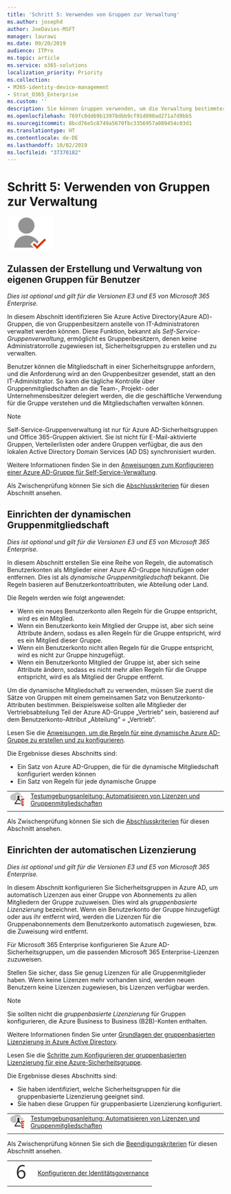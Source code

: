 ```yaml
---
title: 'Schritt 5: Verwenden von Gruppen zur Verwaltung'
ms.author: josephd
author: JoeDavies-MSFT
manager: laurawi
ms.date: 09/20/2019
audience: ITPro
ms.topic: article
ms.service: o365-solutions
localization_priority: Priority
ms.collection:
- M365-identity-device-management
- Strat_O365_Enterprise
ms.custom: ''
description: Sie können Gruppen verwenden, um die Verwaltung bestimmter administrativer Aufgaben zu automatisieren.
ms.openlocfilehash: 769fc0dd69b13978dbb9cf91d890ad271a7d9bb5
ms.sourcegitcommit: 8bcd76e5c8749a5670fbc3356957a089454c03d1
ms.translationtype: HT
ms.contentlocale: de-DE
ms.lasthandoff: 10/02/2019
ms.locfileid: "37370182"
---
```

# <a name="step-5-use-groups-for-management"></a>Schritt 5: Verwenden von Gruppen zur Verwaltung

![Phase 2: Identität](./media/deploy-foundation-infrastructure/identity_icon-small.png)

<a name="identity-self-service-groups"></a>
## <a name="allow-users-to-create-and-manage-their-own-groups"></a>Zulassen der Erstellung und Verwaltung von eigenen Gruppen für Benutzer

*Dies ist optional und gilt für die Versionen E3 und E5 von Microsoft 365 Enterprise.*

In diesem Abschnitt identifizieren Sie Azure Active Directory(Azure AD)-Gruppen, die von Gruppenbesitzern anstelle von IT-Administratoren verwaltet werden können. Diese Funktion, bekannt als *Self-Service-Gruppenverwaltung*, ermöglicht es Gruppenbesitzern, denen keine Administratorrolle zugewiesen ist, Sicherheitsgruppen zu erstellen und zu verwalten. 

Benutzer können die Mitgliedschaft in einer Sicherheitsgruppe anfordern, und die Anforderung wird an den Gruppenbesitzer gesendet, statt an den IT-Administrator. So kann die tägliche Kontrolle über Gruppenmitgliedschaften an die Team-, Projekt- oder Unternehmensbesitzer delegiert werden, die die geschäftliche Verwendung für die Gruppe verstehen und die Mitgliedschaften verwalten können.

>[!Note]
>Self-Service-Gruppenverwaltung ist nur für Azure AD-Sicherheitsgruppen und Office 365-Gruppen aktiviert. Sie ist nicht für E-Mail-aktivierte Gruppen, Verteilerlisten oder andere Gruppen verfügbar, die aus den lokalen Active Directory Domain Services (AD DS) synchronisiert wurden.
>

Weitere Informationen finden Sie in den [Anweisungen zum Konfigurieren einer Azure AD-Gruppe für Self-Service-Verwaltung](https://docs.microsoft.com/azure/active-directory/active-directory-accessmanagement-self-service-group-management).

Als Zwischenprüfung können Sie sich die [Abschlusskriterien](identity-exit-criteria.md#crit-identity-self-service-groups) für diesen Abschnitt ansehen.

<a name="identity-dyn-groups"></a>
## <a name="set-up-dynamic-group-membership"></a>Einrichten der dynamischen Gruppenmitgliedschaft

*Dies ist optional und gilt für die Versionen E3 und E5 von Microsoft 365 Enterprise.*

In diesem Abschnitt erstellen Sie eine Reihe von Regeln, die automatisch Benutzerkonten als Mitglieder einer Azure AD-Gruppe hinzufügen oder entfernen. Dies ist als *dynamische Gruppenmitgliedschaft* bekannt. Die Regeln basieren auf Benutzerkontoattributen, wie Abteilung oder Land.

Die Regeln werden wie folgt angewendet:

- Wenn ein neues Benutzerkonto allen Regeln für die Gruppe entspricht, wird es ein Mitglied.
- Wenn ein Benutzerkonto kein Mitglied der Gruppe ist, aber sich seine Attribute ändern, sodass es allen Regeln für die Gruppe entspricht, wird es ein Mitglied dieser Gruppe.
- Wenn ein Benutzerkonto nicht allen Regeln für die Gruppe entspricht, wird es nicht zur Gruppe hinzugefügt.
- Wenn ein Benutzerkonto Mitglied der Gruppe ist, aber sich seine Attribute ändern, sodass es nicht mehr allen Regeln für die Gruppe entspricht, wird es als Mitglied der Gruppe entfernt.

Um die dynamische Mitgliedschaft zu verwenden, müssen Sie zuerst die Sätze von Gruppen mit einem gemeinsamen Satz von Benutzerkonto-Attributen bestimmen. Beispielsweise sollten alle Mitglieder der Vertriebsabteilung Teil der Azure AD-Gruppe „Vertrieb“ sein, basierend auf dem Benutzerkonto-Attribut „Abteilung“ = „Vertrieb“.

Lesen Sie die [Anweisungen, um die Regeln für eine dynamische Azure AD-Gruppe zu erstellen und zu konfigurieren](https://docs.microsoft.com/azure/active-directory/active-directory-groups-dynamic-membership-azure-portal).

Die Ergebnisse dieses Abschnitts sind:

- Ein Satz von Azure AD-Gruppen, die für die dynamische Mitgliedschaft konfiguriert werden können
- Ein Satz von Regeln für jede dynamische Gruppe

|||
|:-------|:-----|
|![Testumgebungsanleitungen für die Microsoft Cloud](media/m365-enterprise-test-lab-guides/cloud-tlg-icon-small.png)| [Testumgebungsanleitung: Automatisieren von Lizenzen und Gruppenmitgliedschaften](automate-licenses-group-membership-microsoft-365-test-environment.md) |
|||

Als Zwischenprüfung können Sie sich die [Abschlusskriterien](identity-exit-criteria.md#crit-identity-dyn-groups) für diesen Abschnitt ansehen.

<a name="identity-group-license"></a>
## <a name="set-up-automatic-licensing"></a>Einrichten der automatischen Lizenzierung

*Dies ist optional und gilt für die Versionen E3 und E5 von Microsoft 365 Enterprise.*

In diesem Abschnitt konfigurieren Sie Sicherheitsgruppen in Azure AD, um automatisch Lizenzen aus einer Gruppe von Abonnements zu allen Mitgliedern der Gruppe zuzuweisen. Dies wird als *gruppenbasierte Lizenzierung* bezeichnet. Wenn ein Benutzerkonto der Gruppe hinzugefügt oder aus ihr entfernt wird, werden die Lizenzen für die Gruppenabonnements dem Benutzerkonto automatisch zugewiesen, bzw. die Zuweisung wird entfernt.

Für Microsoft 365 Enterprise konfigurieren Sie Azure AD-Sicherheitsgruppen, um die passenden Microsoft 365 Enterprise-Lizenzen zuzuweisen.

Stellen Sie sicher, dass Sie genug Lizenzen für alle Gruppenmitglieder haben. Wenn keine Lizenzen mehr vorhanden sind, werden neuen Benutzern keine Lizenzen zugewiesen, bis Lizenzen verfügbar werden.

>[!Note]
>Sie sollten  nicht die *gruppenbasierte Lizenzierung* für Gruppen konfigurieren, die Azure Business to Business (B2B)-Konten enthalten.
>

Weitere Informationen finden Sie unter [Grundlagen der gruppenbasierten Lizenzierung in Azure Active Directory](https://docs.microsoft.com/azure/active-directory/active-directory-licensing-whatis-azure-portal).

Lesen Sie die [Schritte zum Konfigurieren der gruppenbasierten Lizenzierung für eine Azure-Sicherheitsgruppe](https://docs.microsoft.com/azure/active-directory/active-directory-licensing-group-assignment-azure-portal).

Die Ergebnisse dieses Abschnitts sind:

- Sie haben identifiziert, welche Sicherheitsgruppen für die gruppenbasierte Lizenzierung geeignet sind.
- Sie haben diese Gruppen für gruppenbasierte Lizenzierung konfiguriert.

|||
|:-------|:-----|
|![Testumgebungsanleitungen für die Microsoft Cloud](media/m365-enterprise-test-lab-guides/cloud-tlg-icon-small.png)| [Testumgebungsanleitung: Automatisieren von Lizenzen und Gruppenmitgliedschaften](automate-licenses-group-membership-microsoft-365-test-environment.md) |
|||

Als Zwischenprüfung können Sie sich die [Beendigungskriterien](identity-exit-criteria.md#crit-identity-group-license) für diesen Abschnitt ansehen.

|||
|:-------|:-----|
|![Schritt 6](./media/stepnumbers/Step6.png)| [Konfigurieren der Identitätsgovernance](identity-configure-identity-governance.md) |

